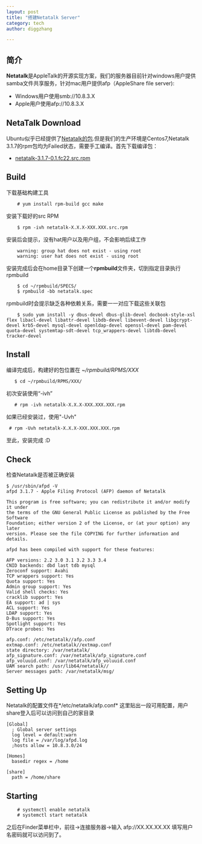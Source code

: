 ```yaml
---
layout: post
title: "搭建Netatalk Server"
category: tech
author: diggzhang

---
```


## 简介

**Netatalk**是AppleTalk的开源实现方案，我们的服务器目前针对windows用户提供samba文件共享服务，针对mac用户提供afp（AppleShare file server):

* Windows用户使用smb://10.8.3.X
* Apple用户使用afp://10.8.3.X 


## NetaTalk Download
Ubuntu似乎已经提供了[Netatalk的包](https://launchpad.net/ubuntu/+source/netatalk).但是我们的生产环境是Centos7,Netatalk 3.1.7的rpm包均为Failed状态，需要手工编译。首先下载编译包：

* [netatalk-3.1.7-0.1.fc22.src.rpm](http://www003.upp.so-net.ne.jp/hat/files/netatalk-3.1.7-0.1.fc22.src.rpm)

## Build
下载基础构建工具

```
	# yum install rpm-build gcc make

```

安装下载好的src RPM

```
	$ rpm -ivh netatalk-X.X.X-XXX.XXX.src.rpm

```

安装后会提示，没有hat用户以及用户组，不会影响后续工作

```
	warning: group hat does not exist - using root
	warning: user hat does not exist - using root
```

安装完成后会在home目录下创建一个**rpmbuild**文件夹，切到指定目录执行rpmbuild

```
	$ cd ~/rpmbuild/SPECS/
	$ rpmbuild -bb netatalk.spec
```

rpmbuild时会提示缺乏各种依赖关系，需要一一对应下载这些关联包

```
	$ sudo yum install -y dbus-devel dbus-glib-devel docbook-style-xsl flex libacl-devel libattr-devel libdb-devel libevent-devel libgcrypt-devel krb5-devel mysql-devel openldap-devel openssl-devel pam-devel quota-devel systemtap-sdt-devel tcp_wrappers-devel libtdb-devel tracker-devel

```

## Install

 编译完成后，构建好的包位置在 *~/rpmbuild/RPMS/XXX*
 
 ``` 
 	$ cd ~/rpmbuild/RPMS/XXX/
 ```
 
 初次安装使用“-ivh”
 
 ```
 	# rpm -ivh netatalk-X.X.X-XXX.XXX.XXX.rpm
 ```
 
 如果已经安装过，使用"-Uvh"
 
 ```
  # rpm -Uvh netatalk-X.X.X-XXX.XXX.XXX.rpm

 ```
 至此，安装完成 :D
 
 
## Check
检查Netatalk是否被正确安装

```
$ /usr/sbin/afpd -V
afpd 3.1.7 - Apple Filing Protocol (AFP) daemon of Netatalk

This program is free software; you can redistribute it and/or modify it under
the terms of the GNU General Public License as published by the Free Software
Foundation; either version 2 of the License, or (at your option) any later
version. Please see the file COPYING for further information and details.

afpd has been compiled with support for these features:

AFP versions: 2.2 3.0 3.1 3.2 3.3 3.4 
CNID backends: dbd last tdb mysql 
Zeroconf support: Avahi
TCP wrappers support: Yes
Quota support: Yes
Admin group support: Yes
Valid shell checks: Yes
cracklib support: Yes
EA support: ad | sys
ACL support: Yes
LDAP support: Yes
D-Bus support: Yes
Spotlight support: Yes
DTrace probes: Yes

afp.conf: /etc/netatalk//afp.conf
extmap.conf: /etc/netatalk//extmap.conf
state directory: /var/netatalk/
afp_signature.conf: /var/netatalk/afp_signature.conf
afp_voluuid.conf: /var/netatalk/afp_voluuid.conf
UAM search path: /usr/lib64/netatalk//
Server messages path: /var/netatalk/msg/

```
## Setting Up
Netatalk的配置文件在*/etc/netatalk/afp.conf* 这里贴出一段可用配置，用户share登入后可以访问到自己的家目录

```
[Global]
  ; Global server settings
  log level = default:warn
  log file = /var/log/afpd.log
  ;hosts allow = 10.8.3.0/24

[Homes]
  basedir regex = /home

[share]
  path = /home/share
```

## Starting
```
	# systemctl enable netatalk
	# systemctl start netatalk
```
之后在Finder菜单栏中，前往->连接服务器->输入 afp://XX.XX.XX.XX 填写用户名密码就可以访问到了。
